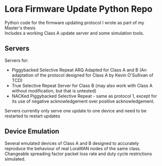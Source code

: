# Lora Firmware Update Python Repo
Python code for the firmware updating protocol I wrote as part of my Master's thesis  
Includes a working Class A update server and some simulation tools.

## Servers  
Servers for:
  - Piggybacked Selective Repeat ARQ Adapted for Class A and B (An adaptation of the protocol designed for Class A by Kevin O'Sullivan of TCD)
  - True Selective Repeat Server for Class B (may also work with Class A without modification, but that is untested) 
  - NACKed Piggybacked Selective Repeat - same as protocol 1, except for its use of negative acknowledgement over positive acknowledgement.
    
Servers currently only serve one update to one device and need to be restarted to restart updates  
  
## Device Emulation  
Several emulated devices of Class A and B designed to accurately reproduce the behaviour of real LoraWAN nodes of the same class. Changeable spreading factor packet loss rate and duty cycle restrictions simulated.  
